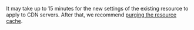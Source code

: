 It may take up to 15 minutes for the new settings of the existing resource to apply to CDN servers. After that, we recommend [purging the resource cache](../../cdn/operations/resources/purge-cache.md).
